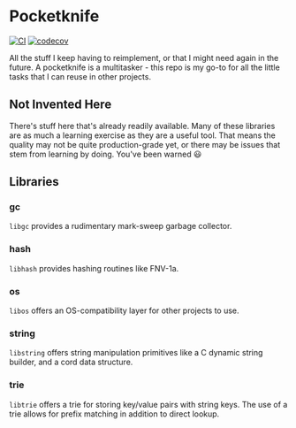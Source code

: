 # Pocketknife

[![CI](https://github.com/miselin/pocketknife/actions/workflows/ci.yml/badge.svg)](https://github.com/miselin/pocketknife/actions/workflows/ci.yml)
[![codecov](https://codecov.io/gh/miselin/pocketknife/graph/badge.svg?token=1ZYQM217XJ)](https://codecov.io/gh/miselin/pocketknife)

All the stuff I keep having to reimplement, or that I might need again in the
future. A pocketknife is a multitasker - this repo is my go-to for all the
little tasks that I can reuse in other projects.

## Not Invented Here

There's stuff here that's already readily available. Many of these libraries
are as much a learning exercise as they are a useful tool. That means the
quality may not be quite production-grade yet, or there may be issues that
stem from learning by doing. You've been warned :smiley:

## Libraries

### gc

`libgc` provides a rudimentary mark-sweep garbage collector.

### hash

`libhash` provides hashing routines like FNV-1a.

### os

`libos` offers an OS-compatibility layer for other projects to use.

### string

`libstring` offers string manipulation primitives like a C dynamic string builder, and a cord data structure.

### trie

`libtrie` offers a trie for storing key/value pairs with string keys. The use of a trie allows for prefix matching in addition to direct lookup.
